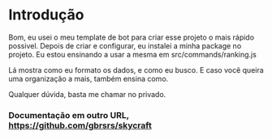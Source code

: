 # Introdução 

Bom, eu usei o meu template de bot para criar esse projeto o mais rápido possivel. Depois de criar e configurar, eu instalei a minha package no projeto. Eu estou ensinando a usar a mesma em src/commands/ranking.js

Lá mostra como eu formato os dados, e como eu busco. E caso vocẽ queira uma organização a mais, também ensina como.

Qualquer dúvida, basta me chamar no privado.

### Documentação em outro URL, https://github.com/gbrsrs/skycraft
